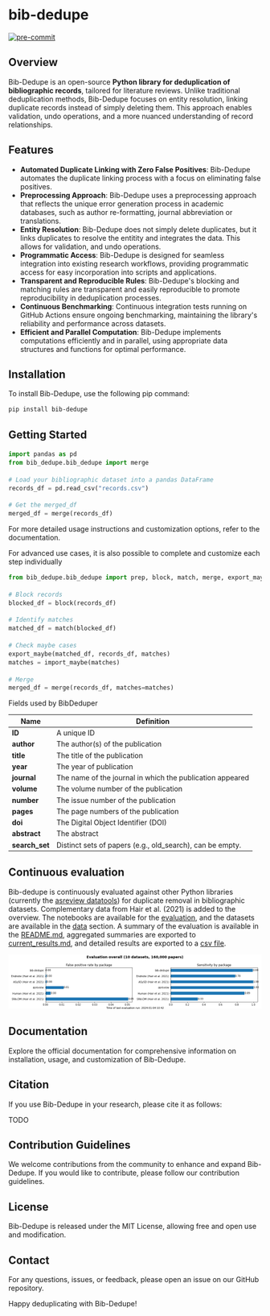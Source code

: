 # bib-dedupe

<!-- [![License](https://img.shields.io/github/license/CoLRev-Ecosystem/bib-dedupe.svg)](https://github.com/CoLRev-Environment/bib-dedupe/releases/) -->
[![pre-commit](https://img.shields.io/badge/pre--commit-enabled-brightgreen?logo=pre-commit&logoColor=white)](https://github.com/pre-commit/pre-commit)

## Overview

Bib-Dedupe is an open-source **Python library for deduplication of bibliographic records**, tailored for literature reviews.
Unlike traditional deduplication methods, Bib-Dedupe focuses on entity resolution, linking duplicate records instead of simply deleting them.
This approach enables validation, undo operations, and a more nuanced understanding of record relationships.

## Features

- **Automated Duplicate Linking with Zero False Positives**: Bib-Dedupe automates the duplicate linking process with a focus on eliminating false positives.
- **Preprocessing Approach**: Bib-Dedupe uses a preprocessing approach that reflects the unique error generation process in academic databases, such as author re-formatting, journal abbreviation or translations.
- **Entity Resolution**: Bib-Dedupe does not simply delete duplicates, but it links duplicates to resolve the entitity and integrates the data. This allows for validation, and undo operations.
- **Programmatic Access**: Bib-Dedupe is designed for seamless integration into existing research workflows, providing programmatic access for easy incorporation into scripts and applications.
- **Transparent and Reproducible Rules**: Bib-Dedupe's blocking and matching rules are transparent and easily reproducible to promote reproducibility in deduplication processes.
- **Continuous Benchmarking**: Continuous integration tests running on GitHub Actions ensure ongoing benchmarking, maintaining the library's reliability and performance across datasets.
- **Efficient and Parallel Computation**: Bib-Dedupe implements computations efficiently and in parallel, using appropriate data structures and functions for optimal performance.

## Installation

To install Bib-Dedupe, use the following pip command:

```bash
pip install bib-dedupe
```

## Getting Started

```python
import pandas as pd
from bib_dedupe.bib_dedupe import merge

# Load your bibliographic dataset into a pandas DataFrame
records_df = pd.read_csv("records.csv")

# Get the merged_df
merged_df = merge(records_df)
```

For more detailed usage instructions and customization options, refer to the documentation.

For advanced use cases, it is also possible to complete and customize each step individually

```python
from bib_dedupe.bib_dedupe import prep, block, match, merge, export_maybe, import_maybe

# Block records
blocked_df = block(records_df)

# Identify matches
matched_df = match(blocked_df)

# Check maybe cases
export_maybe(matched_df, records_df, matches)
matches = import_maybe(matches)

# Merge
merged_df = merge(records_df, matches=matches)
```

Fields used by BibDeduper

| **Name**        | **Definition**                                               |
|-----------------|--------------------------------------------------------------|
| **ID**          | A unique ID                                                  |
| **author**      | The author(s) of the publication                             |
| **title**       | The title of the publication                                 |
| **year**        | The year of publication                                      |
| **journal**     | The name of the journal in which the publication appeared    |
| **volume**      | The volume number of the publication                         |
| **number**      | The issue number of the publication                          |
| **pages**       | The page numbers of the publication                          |
| **doi**         | The Digital Object Identifier (DOI)                          |
| **abstract**    | The abstract                                                 |
| **search_set**  | Distinct sets of papers (e.g., old_search), can be empty.    |

## Continuous evaluation

Bib-dedupe is continuously evaluated against other Python libraries (currently the [asreview datatools](https://github.com/asreview/asreview-datatools)) for duplicate removal in bibliographic datasets.
Complementary data from Hair et al. (2021) is added to the overview.
The notebooks are available for the [evaluation](notebooks/evaluation.ipynb), and the datasets are available in the [data](data) section.
A summary of the evaluation is available in the [README.md](notebooks/README.md), aggregated summaries are exported to [current_results.md](output/current_results.md), and detailed results are exported to a [csv file](output/evaluation.csv).

![Evaluation](output/evaluation_total.png)

## Documentation

Explore the official documentation for comprehensive information on installation, usage, and customization of Bib-Dedupe.

## Citation

If you use Bib-Dedupe in your research, please cite it as follows:

TODO

## Contribution Guidelines

We welcome contributions from the community to enhance and expand Bib-Dedupe. If you would like to contribute, please follow our contribution guidelines.

## License

Bib-Dedupe is released under the MIT License, allowing free and open use and modification.

## Contact

For any questions, issues, or feedback, please open an issue on our GitHub repository.

Happy deduplicating with Bib-Dedupe!
